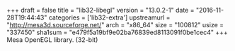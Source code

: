 +++
draft = false
title = "lib32-libegl"
version = "13.0.2-1"
date = "2016-11-28T19:44:43"
categories = ['lib32-extra']
upstreamurl = "http://mesa3d.sourceforge.net/"
arch = "x86_64"
size = "100812"
usize = "337450"
sha1sum = "e479f5a19bf9e02ba76839ed8113091f0be1cec4"
+++
Mesa OpenEGL library. (32-bit)